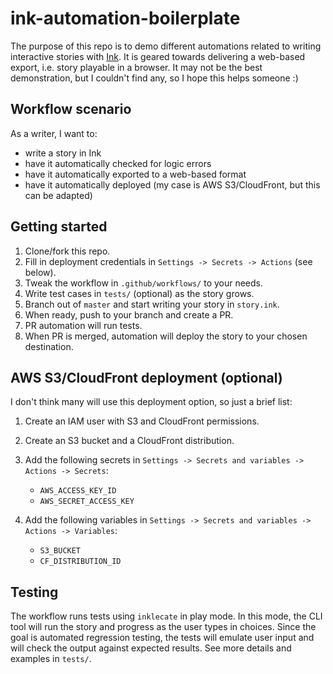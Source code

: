 # ink-automation-boilerplate

The purpose of this repo is to demo different automations related to writing interactive stories with [Ink](https://github.com/inkle/ink/).
It is geared towards delivering a web-based export, i.e. story playable in a browser.
It may not be the best demonstration, but I couldn't find any, so I hope this helps someone :)

## Workflow scenario

As a writer, I want to:

- write a story in Ink
- have it automatically checked for logic errors
- have it automatically exported to a web-based format
- have it automatically deployed (my case is AWS S3/CloudFront, but this can be adapted)

## Getting started

1. Clone/fork this repo.
2. Fill in deployment credentials in `Settings -> Secrets -> Actions` (see below).
3. Tweak the workflow in `.github/workflows/` to your needs.
4. Write test cases in `tests/` (optional) as the story grows.
5. Branch out of `master` and start writing your story in `story.ink`.
6. When ready, push to your branch and create a PR.
7. PR automation will run tests.
8. When PR is merged, automation will deploy the story to your chosen destination.

## AWS S3/CloudFront deployment (optional)

I don't think many will use this deployment option, so just a brief list:

1. Create an IAM user with S3 and CloudFront permissions.
2. Create an S3 bucket and a CloudFront distribution.
3. Add the following secrets in `Settings -> Secrets and variables -> Actions -> Secrets`:

   - `AWS_ACCESS_KEY_ID`
   - `AWS_SECRET_ACCESS_KEY`

4. Add the following variables in `Settings -> Secrets and variables -> Actions -> Variables`:

   - `S3_BUCKET`
   - `CF_DISTRIBUTION_ID`

## Testing

The workflow runs tests using `inklecate` in play mode. In this mode, the CLI tool will run the story and progress as the user types in choices.
Since the goal is automated regression testing, the tests will emulate user input and will check the output against expected results.
See more details and examples in `tests/`.
